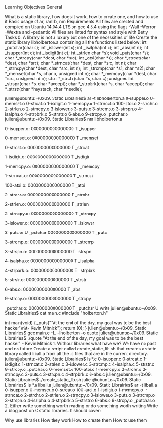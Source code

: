 Learning Objectives
General

What is a static library, how does it work, how to create one, and how to use it
Basic usage of ar, ranlib, nm
Requirements
All files are created and compiled on Ubuntu 14.04.4 LTS on gcc 4.8.4 using the flags -Wall -Werror -Wextra and -pedantic
All files are linted for syntax and style with Betty
Tasks
0. A library is not a luxury but one of the necessities of life
Create the static library libholberton.a containing all the functions listed below:
int _putchar(char c);
int _islower(int c);
int _isalpha(int c);
int _abs(int n);
int _isupper(int c);
int _isdigit(int c);
int _strlen(char *s);
void _puts(char *s);
char *_strcpy(char *dest, char *src);
int _atoi(char *s);
char *_strcat(char *dest, char *src);
char *_strncat(char *dest, char *src, int n);
char *_strncpy(char *dest, char *src, int n);
int _strcmp(char *s1, char *s2);
char *_memset(char *s, char b, unsigned int n);
char *_memcpy(char *dest, char *src, unsigned int n);
char *_strchr(char *s, char c);
unsigned int _strspn(char *s, char *accept);
char *_strpbrk(char *s, char *accept);
char *_strstr(char *haystack, char *needle);

julien@ubuntu:~/0x09. Static Librairies$ ar -t libholberton.a
0-isupper.o
0-memset.o
0-strcat.o
1-isdigit.o
1-memcpy.o
1-strncat.o
100-atoi.o
2-strchr.o
2-strlen.o
2-strncpy.o
3-islower.o
3-puts.o
3-strcmp.o
3-strspn.o
4-isalpha.o
4-strpbrk.o
5-strstr.o
6-abs.o
9-strcpy.o
_putchar.o
julien@ubuntu:~/0x09. Static Librairies$ nm libholberton.a

0-isupper.o:
0000000000000000 T _isupper

0-memset.o:
0000000000000000 T _memset

0-strcat.o:
0000000000000000 T _strcat

1-isdigit.o:
0000000000000000 T _isdigit

1-memcpy.o:
0000000000000000 T _memcpy

1-strncat.o:
0000000000000000 T _strncat

100-atoi.o:
0000000000000000 T _atoi

2-strchr.o:
0000000000000000 T _strchr

2-strlen.o:
0000000000000000 T _strlen

2-strncpy.o:
0000000000000000 T _strncpy

3-islower.o:
0000000000000000 T _islower

3-puts.o:
                 U _putchar
		 0000000000000000 T _puts

3-strcmp.o:
0000000000000000 T _strcmp

3-strspn.o:
0000000000000000 T _strspn

4-isalpha.o:
0000000000000000 T _isalpha

4-strpbrk.o:
0000000000000000 T _strpbrk

5-strstr.o:
0000000000000000 T _strstr

6-abs.o:
0000000000000000 T _abs

9-strcpy.o:
0000000000000000 T _strcpy

_putchar.o:
0000000000000000 T _putchar
                 U write
		 julien@ubuntu:~/0x09. Static Librairies$ cat main.c
		 #include "holberton.h"

int main(void)
{
    _puts("\"At the end of the day, my goal was to be the best hacker\"\n\t- Kevin Mitnick");
        return (0);
	}
	julien@ubuntu:~/0x09. Static Librairies$ gcc main.c -L. -lholberton -o quote
	julien@ubuntu:~/0x09. Static Librairies$ ./quote
	"At the end of the day, my goal was to be the best hacker"
	    - Kevin Mitnick
	    1. Without libraries what have we? We have no past and no future
	    Create a script called create_static_lib.sh that creates a static library called liball.a from all the .c files that are in the current directory.
	    julien@ubuntu:~/0x09. Static Librairies$ ls *.c
	    0-isupper.c  0-strcat.c  1-isdigit.c  1-strncat.c  2-strlen.c   3-islower.c  3-strcmp.c  4-isalpha.c  5-strstr.c  9-strcpy.c  _putchar.c
	    0-memset.c   100-atoi.c  1-memcpy.c   2-strchr.c   2-strncpy.c  3-puts.c     3-strspn.c  4-strpbrk.c  6-abs.c
	    julien@ubuntu:~/0x09. Static Librairies$ ./create_static_lib.sh
	    julien@ubuntu:~/0x09. Static Librairies$ ls *.a
	    liball.a
	    julien@ubuntu:~/0x09. Static Librairies$ ar -t liball.a
	    0-isupper.o
	    0-memset.o
	    0-strcat.o
	    100-atoi.o
	    1-isdigit.o
	    1-memcpy.o
	    1-strncat.o
	    2-strchr.o
	    2-strlen.o
	    2-strncpy.o
	    3-islower.o
	    3-puts.o
	    3-strcmp.o
	    3-strspn.o
	    4-isalpha.o
	    4-strpbrk.o
	    5-strstr.o
	    6-abs.o
	    9-strcpy.o
	    _putchar.o
	    2. Either write something worth reading or do something worth writing
	    Write a blog post on C static libraries. It should cover:

Why use libraries
How they work
How to create them
How to use them

